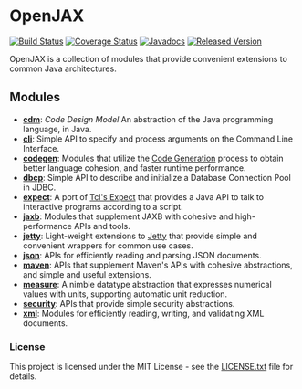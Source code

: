 # OpenJAX

[![Build Status](https://travis-ci.org/openjax/openjax.png)](https://travis-ci.org/openjax/openjax)
[![Coverage Status](https://coveralls.io/repos/github/openjax/openjax/badge.svg)](https://coveralls.io/github/openjax/openjax)
[![Javadocs](https://www.javadoc.io/badge/org.openjax/openjax.svg)](https://www.javadoc.io/doc/org.openjax/openjax)
[![Released Version](https://img.shields.io/maven-central/v/org.openjax/openjax.svg)](https://mvnrepository.com/artifact/org.openjax/openjax)

OpenJAX is a collection of modules that provide convenient extensions to common Java architectures.

## Modules

* **[cdm][cdm]**: _Code Design Model_ An abstraction of the Java programming language, in Java.
* **[cli][cli]**: Simple API to specify and process arguments on the Command Line Interface.
* **[codegen][codegen]**: Modules that utilize the [Code Generation][codegen2] process to obtain better language cohesion, and faster runtime performance.
* **[dbcp][dbcp]**: Simple API to describe and initialize a Database Connection Pool in JDBC.
* **[expect][expect]**: A port of [Tcl's Expect][expect2] that provides a Java API to talk to interactive programs according to a script.
* **[jaxb][jaxb]**: Modules that supplement JAXB with cohesive and high-performance APIs and tools.
* **[jetty][jetty]**: Light-weight extensions to [Jetty][jetty2] that provide simple and convenient wrappers for common use cases.
* **[json][json]**: APIs for efficiently reading and parsing JSON documents.
* **[maven][maven]**: APIs that supplement Maven's APIs with cohesive abstractions, and simple and useful extensions.
* **[measure][measure]**: A nimble datatype abstraction that expresses numerical values with units, supporting automatic unit reduction.
* **[security][security]**: APIs that provide simple security abstractions.
* **[xml][xml]**: Modules for efficiently reading, writing, and validating XML documents.

### License

This project is licensed under the MIT License - see the [LICENSE.txt](LICENSE.txt) file for details.

[cdm]: /../../../../openjax/cdm
[cli]: /../../../../openjax/cli
[codegen]: /../../../../openjax/codegen
[dbcp]: /../../../../openjax/dbcp
[expect]: /../../../../openjax/expect
[jaxb]: /../../../../openjax/jaxb
[jetty]: /../../../../openjax/jetty
[json]: /../../../../openjax/json
[maven]: /../../../../openjax/maven
[measure]: /../../../../openjax/measure
[security]: /../../../../openjax/security
[xml]: /../../../../openjax/xml

[codegen2]: https://en.wikipedia.org/wiki/Code_generation_(compiler)
[expect2]: https://en.wikipedia.org/wiki/Expect
[jetty2]: https://www.eclipse.org/jetty/
